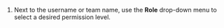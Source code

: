 1. Next to the username or team name, use the **Role** drop-down menu to select a desired permission level.
